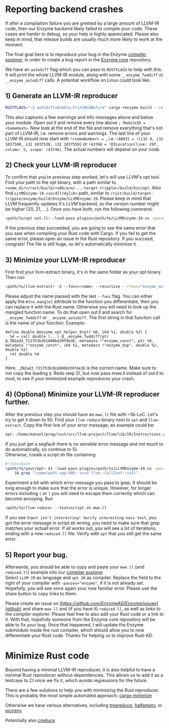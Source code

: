 # Reporting backend crashes
If after a compilation failure you are greeted by a large amount of LLVM-IR code,
then our Enzyme backend likely failed to compile your code.
These cases are harder to debug, so your help is highly appreciated.
Please also keep in mind, that release builds are usually much more likely to work at the moment.

The final goal here is to reproduce your bug in the Enzyme [compiler explorer](https://enzyme.mit.edu/explorer/),
in order to create a bug report in the [Enzyme core](https://github.com/EnzymeAD/Enzyme/issues) repository.

We have an `autodiff` flag which you can pass to `RUSTFLAGS` to help with this. It will print the whole LLVM-IR module,
along with some `__enzyme_fwddiff` or `__enzyme_autodiff` calls. A potential workflow on Linux could look like:  

## 1) Generate an LLVM-IR reproducer
```sh
RUSTFLAGS="-Z autodiff=Enable,PrintModBefore" cargo +enzyme build --release &> out.ll 
```
This also captures a few warnings and info messages above and below your module.
Open out.ll and remove every line above `; ModuleID = <SomeHash>`. 
Now look at the end of the file and remove everything that's not part of LLVM-IR, i.e. remove errors and warnings. 
The last line of your LLVM-IR should now start with `!<someNumber> = `, i.e.
`!40831 = !{i32 0, i32 1037508, i32 1037538, i32 1037559}` or `!43760 = !DILocation(line: 297, column: 5, scope: !43746)`.
The actual numbers will depend on your code.  

## 2) Check your LLVM-IR reproducer
To confirm that you're previous step worked, let's will use LLVM's opt tool. 
Find your path to the opt binary, with a path similar to 
`<some_dir>/rust/build/<x86/arm/...-target-tripple>/build/bin/opt`. 
Also find `LLVMEnzyme-19.<so/dll/dylib>` path, similar to `/rust/build/target-tripple/enzyme/build/Enzyme/LLVMEnzyme-19`. 
Please keep in mind that LLVM frequently updates it's LLVM backend, so the version number might be higher (20, 21, ...).
Once you have both, run the following command:
```sh
<path/to/opt out.ll> -load-pass-plugin=/path/to/LLVMEnzyme-19.so -passes="enzyme" -S 
```
If the previous step succeeded, you are going to see the same error that you saw when compiling your Rust code with Cargo. 
If you fail to get the same error, please open an issue in the Rust repository. If you succeed, congrats! 
The file is still huge, so let's automatically minimize it.

## 3) Minimize your LLVM-IR reproducer
First find your llvm-extract binary, it's in the same folder as your opt binary. Then run:
```sh
<path/to/llvm-extract> -S --func=<name> --recursive --rfunc="enzyme_autodiff*" --rfunc="enzyme_fwddiff*" --rfunc=<fnc_called_by_enzyme> out.ll -o mwe.ll 
```
Please adjust the name passed with the last `--func` flag.
You can either apply the `#[no_mangle]` attribute to the function you differentiate,
then you can replace it with the Rust name. Otherwise you will need to look up the mangled function name. 
To do that open out.ll and search for `__enzyme_fwddiff` or `__enzyme_autodiff`. 
The first string in that function call is the name of your function. Example:
```llvm-ir 
define double @enzyme_opt_helper_0(ptr %0, i64 %1, double %2) {
  %4 = call double (...) @__enzyme_fwddiff(ptr @_ZN2ad3_f217h3b3b1800bd39fde3E, metadata !"enzyme_const", ptr %0, metadata !"enzyme_const", i64 %1, metadata !"enzyme_dup", double %2, double %2)
  ret double %4
}
```
Here, `_ZN2ad3_f217h3b3b1800bd39fde3E` is the correct name. Make sure to not copy the leading `@`. 
Redo step 2), but now pass mwe.ll instead of out.ll to mod, to see if your minimized example reproduces your crash.

## 4) (Optional) Minimize your LLVM-IR reproducer further.
After the previous step you should have an `mwe.ll` file with ~5k LoC. Let's try to get it down to 50.
Find your `llvm-reduce` binary next to `opt` and `llvm-extract`. 
Copy the first line of your error message, an example could be:
```sh
opt: /home/manuel/prog/rust/src/llvm-project/llvm/lib/IR/Instructions.cpp:686: void llvm::CallInst::init(llvm::FunctionType*, llvm::Value*, llvm::ArrayRef<llvm::Value*>, llvm::ArrayRef<llvm::OperandBundleDefT<llvm::Value*> >, const llvm::Twine&): Assertion `(Args.size() == FTy->getNumParams() || (FTy->isVarArg() && Args.size() > FTy->getNumParams())) && "Calling a function with bad signature!"' failed.
```
If you just get a segfault there is no sensible error message and not much to do automatically, so continue to 5).  
Otherwise, create a script.sh file containing
```sh
#!/bin/bash
<path/to/your/opt> $1 -load-pass-plugin=/path/to/LLVMEnzyme-19.so -passes="enzyme" \
    |& grep "/some/path.cpp:686: void llvm::CallInst::init"
```
Experiment a bit with which error message you pass to grep. It should be long enough to make sure that the error is unique. 
However, for longer errors including `(` or `)` you will need to escape them correctly which can become annoying. Run 
```sh 
<path/to/llvm-reduce> --test=script.sh mwe.ll 
```
If you see `Input isn't interesting! Verify interesting-ness test`, you got the error message in script.sh wrong, 
you need to make sure that grep matches your actuall error. 
If all works out, you will see a lot of iterations, ending with a new `reduced.ll` file. 
Verify with `opt` that you still get the same error.

## 5) Report your bug.

Afterwards, you should be able to copy and paste your `mwe.ll` (and `reduced.ll`) example into our [compiler explorer](https://enzyme.mit.edu/explorer/).  
Select `LLVM IR` as language and `opt 20` as compiler. Replace the field to the right of your compiler with `-passes="enzyme"`, if it is not already set. 
Hopefully, you will see once again your now familiar error. Please use the share button to copy links to them.

Please create an issue on [https://github.com/EnzymeAD/Enzyme/issues](github) and share `mwe.ll` and (if you have it) `reduced.ll`, as well as links to the compiler explorer. Please feel free to also add your Rust code or a link to it. With that, hopefully someone from the Enzyme core repository will be able to fix your bug. Once that happened, I will update the Enzyme submodule inside the rust compiler, which should allow you to now differentiate your Rust code. Thanks for helping us to improve Rust-AD.


# Minimize Rust code
Beyond having a minimal LLVM-IR reproducer, it is also helpful to have a minimal Rust reproducer without dependencies.
This allows us to add it as a testcase to CI once we fix it, which avoids regressions for the future.

There are a few solutions to help you with minimizing the Rust reproducer.
This is probably the most simple automated approach:
[cargo-minimize](https://github.com/Nilstrieb/cargo-minimize)

Otherwise we have various alternatives, including
[treereduce](https://github.com/langston-barrett/treereduce),
[halfempty](https://github.com/googleprojectzero/halfempty), or
[picireny](https://github.com/renatahodovan/picireny)

Potentially also
[creduce](https://github.com/csmith-project/creduce)

